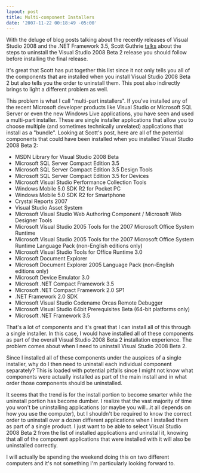 ```yaml
---
layout: post
title: Multi-component Installers
date: '2007-11-22 00:18:49 -05:00'
---
```


With the deluge of blog posts talking about the recently releases of Visual Studio 2008 and the .NET Framework 3.5, Scott Guthrie [talks](http://weblogs.asp.net/scottgu/archive/2007/11/20/steps-to-uninstall-vs-2008-beta2-before-installing-the-vs-2008-final-release.aspx) about the steps to uninstall the Visual Studio 2008 Beta 2 release you should follow before installing the final release.

It's great that Scott has put together this list since it not only tells you all of the components that are installed when you install Visual Studio 2008 Beta 2 but also tells you the order to uninstall them. This post also indirectly brings to light a different problem as well.

This problem is what I call "multi-part installers". If you've installed any of the recent Microsoft developer products like Visual Studio or Microsoft SQL Server or even the new Windows Live applications, you have seen and used a multi-part installer. These are single installer applications that allow you to choose multiple (and sometimes technically unrelated) applications that install as a "bundle". Looking at Scott's post, here are all of the potential components that could have been installed when you installed Visual Studio 2008 Beta 2:

*   MSDN Library for Visual Studio 2008 Beta
*   Microsoft SQL Server Compact Edition 3.5 
*   Microsoft SQL Server Compact Edition 3.5 Design Tools 
*   Microsoft SQL Server Compact Edition 3.5 for Devices 
*   Microsoft Visual Studio Performance Collection Tools 
*   Windows Mobile 5.0 SDK R2 for Pocket PC 
*   Windows Mobile 5.0 SDK R2 for Smartphone 
*   Crystal Reports 2007 
*   Visual Studio Asset System 
*   Microsoft Visual Studio Web Authoring Component / Microsoft Web Designer Tools 
*   Microsoft Visual Studio 2005 Tools for the 2007 Microsoft Office System Runtime 
*   Microsoft Visual Studio 2005 Tools for the 2007 Microsoft Office System Runtime Language Pack (non-English editions only) 
*   Microsoft Visual Studio Tools for Office Runtime 3.0 
*   Microsoft Document Explorer 
*   Microsoft Document Explorer 2005 Language Pack (non-English editions only) 
*   Microsoft Device Emulator 3.0 
*   Microsoft .NET Compact Framework 3.5 
*   Microsoft .NET Compact Framework 2.0 SP1 
*   .NET Framework 2.0 SDK 
*   Microsoft Visual Studio Codename Orcas Remote Debugger 
*   Microsoft Visual Studio 64bit Prerequisites Beta (64-bit platforms only) 
*   Microsoft .NET Framework 3.5 

That's a lot of components and it's great that I can install all of this through a single installer. In this case, I would have installed all of these components as part of the overall Visual Studio 2008 Beta 2 installation experience. The problem comes about when I need to uninstall Visual Studio 2008 Beta 2.

Since I installed all of these components under the auspices of a single installer, why do I then need to uninstall each individual component separately? This is loaded with potential pitfalls since I might not know what components were actually installed as part of the main install and in what order those components should be uninstalled.

It seems that the trend is for the install portion to become smarter while the uninstall portion has become dumber. I realize that the vast majority of time you won't be uninstalling applications (or maybe you will...it all depends on how you use the computer), but I shouldn't be required to know the correct order to uninstall over a dozen different applications when I installed them as part of a single product. I just want to be able to select Visual Studio 2008 Beta 2 from the list of installed applications and uninstall it, knowing that all of the component applications that were installed with it will also be uninstalled correctly.

I will actually be spending the weekend doing this on two different computers and it's not something I'm particularly looking forward to.
